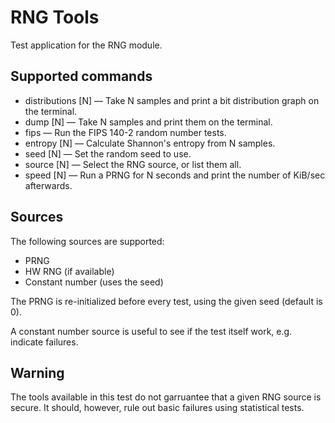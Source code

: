 # RNG Tools
Test application for the RNG module.

## Supported commands
* distributions [N] &mdash; Take N samples and print a bit distribution graph on the terminal.
* dump [N] &mdash; Take N samples and print them on the terminal.
* fips &mdash; Run the FIPS 140-2 random number tests.
* entropy [N] &mdash; Calculate Shannon's entropy from N samples.
* seed [N] &mdash; Set the random seed to use.
* source [N] &mdash; Select the RNG source, or list them all.
* speed [N] &mdash; Run a PRNG for N seconds and print the number of KiB/sec afterwards.

## Sources
The following sources are supported:

* PRNG
* HW RNG (if available)
* Constant number (uses the seed)

The PRNG is re-initialized before every test, using the given seed (default is 0).

A constant number source is useful to see if the test itself work, e.g. indicate failures.

## Warning
The tools available in this test do not garruantee that a given RNG source is secure. It should, however, rule out basic failures using statistical tests.
